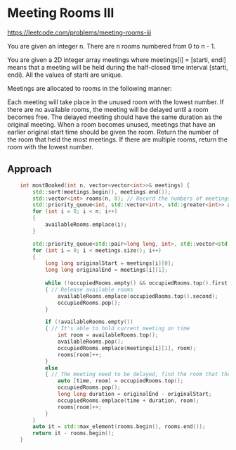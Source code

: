 # Meeting Rooms III

https://leetcode.com/problems/meeting-rooms-iii

You are given an integer n. There are n rooms numbered from 0 to n - 1.

You are given a 2D integer array meetings where meetings[i] = [starti, endi] means that a meeting will be held during the half-closed time interval [starti, endi). All the values of starti are unique.

Meetings are allocated to rooms in the following manner:

Each meeting will take place in the unused room with the lowest number.
If there are no available rooms, the meeting will be delayed until a room becomes free. The delayed meeting should have the same duration as the original meeting.
When a room becomes unused, meetings that have an earlier original start time should be given the room.
Return the number of the room that held the most meetings. If there are multiple rooms, return the room with the lowest number.


## Approach

``` C++
    int mostBooked(int n, vector<vector<int>>& meetings) {
        std::sort(meetings.begin(), meetings.end());
        std::vector<int> rooms(n, 0); // Record the numbers of meetings that held in rooms.
        std::priority_queue<int, std::vector<int>, std::greater<int>> availableRooms;
        for (int i = 0; i < n; i++)
        {
            availableRooms.emplace(i);
        }

        std::priority_queue<std::pair<long long, int>, std::vector<std::pair<long long, int>>, std::greater<>> occupiedRooms; // endingTime - room number
        for (int i = 0; i < meetings.size(); i++)
        {
            long long originalStart = meetings[i][0];
            long long originalEnd = meetings[i][1];
    
            while (!occupiedRooms.empty() && occupiedRooms.top().first <= originalStart)
            { // Release available rooms
                availableRooms.emplace(occupiedRooms.top().second);
                occupiedRooms.pop();
            }

            if (!availableRooms.empty())
            { // It's able to hold current meeting on time
                int room = availableRooms.top();
                availableRooms.pop();
                occupiedRooms.emplace(meetings[i][1], room);
                rooms[room]++;
            }
            else
            { // The meeting need to be delayed, find the room that the meeting will end the soonest 
                auto [time, room] = occupiedRooms.top();
                occupiedRooms.pop();
                long long duration = originalEnd - originalStart;
                occupiedRooms.emplace(time + duration, room);
                rooms[room]++;
            }
        }
        auto it = std::max_element(rooms.begin(), rooms.end());
        return it - rooms.begin();
    }
```
